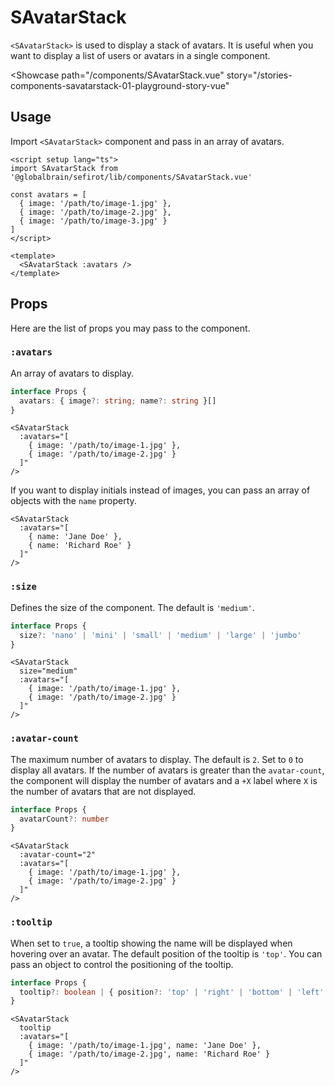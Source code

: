 <script setup lang="ts">
import SAvatarStack from 'sefirot/components/SAvatarStack.vue'

const avatars = [
  { image: 'https://i.pravatar.cc/144?img=1' },
  { image: 'https://i.pravatar.cc/144?img=8' },
  { image: 'https://i.pravatar.cc/144?img=12' },
  { image: 'https://i.pravatar.cc/144?img=45' }
]
</script>

# SAvatarStack

`<SAvatarStack>` is used to display a stack of avatars. It is useful when you want to display a list of users or avatars in a single component.

<Showcase
  path="/components/SAvatarStack.vue"
  story="/stories-components-savatarstack-01-playground-story-vue"
>
  <div class="flex flex-wrap gap-16">
    <SAvatarStack :avatars />
  </div>
</Showcase>

## Usage

Import `<SAvatarStack>` component and pass in an array of avatars.

```vue
<script setup lang="ts">
import SAvatarStack from '@globalbrain/sefirot/lib/components/SAvatarStack.vue'

const avatars = [
  { image: '/path/to/image-1.jpg' },
  { image: '/path/to/image-2.jpg' },
  { image: '/path/to/image-3.jpg' }
]
</script>

<template>
  <SAvatarStack :avatars />
</template>
```

## Props

Here are the list of props you may pass to the component.

### `:avatars`

An array of avatars to display.

```ts
interface Props {
  avatars: { image?: string; name?: string }[]
}
```

```vue-html
<SAvatarStack
  :avatars="[
    { image: '/path/to/image-1.jpg' },
    { image: '/path/to/image-2.jpg' }
  ]"
/>
```

If you want to display initials instead of images, you can pass an array of objects with the `name` property.

```vue-html
<SAvatarStack
  :avatars="[
    { name: 'Jane Doe' },
    { name: 'Richard Roe' }
  ]"
/>
```

### `:size`

Defines the size of the component. The default is `'medium'`.

```ts
interface Props {
  size?: 'nano' | 'mini' | 'small' | 'medium' | 'large' | 'jumbo'
}
```

```vue-html
<SAvatarStack
  size="medium"
  :avatars="[
    { image: '/path/to/image-1.jpg' },
    { image: '/path/to/image-2.jpg' }
  ]"
/>
```

### `:avatar-count`

The maximum number of avatars to display. The default is `2`. Set to `0` to display all avatars. If the number of avatars is greater than the `avatar-count`, the component will display the number of avatars and a `+X` label where `X` is the number of avatars that are not displayed.

```ts
interface Props {
  avatarCount?: number
}
```

```vue-html
<SAvatarStack
  :avatar-count="2"
  :avatars="[
    { image: '/path/to/image-1.jpg' },
    { image: '/path/to/image-2.jpg' }
  ]"
/>
```

### `:tooltip`

When set to `true`, a tooltip showing the name will be displayed when hovering over an avatar. The default position of the tooltip is `'top'`. You can pass an object to control the positioning of the tooltip.

```ts
interface Props {
  tooltip?: boolean | { position?: 'top' | 'right' | 'bottom' | 'left' }
}
```

```vue-html
<SAvatarStack
  tooltip
  :avatars="[
    { image: '/path/to/image-1.jpg', name: 'Jane Doe' },
    { image: '/path/to/image-2.jpg', name: 'Richard Roe' }
  ]"
/>
```
